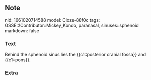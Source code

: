 ## Note
nid: 1661020714588
model: Cloze-88f0c
tags: GSSE::!Contributor::Mickey_Kondo, paranasal, sinuses::sphenoid
markdown: false

### Text
Behind the sphenoid sinus lies the {{c1::posterior cranial fossa}} and {{c1::pons}}.

### Extra

